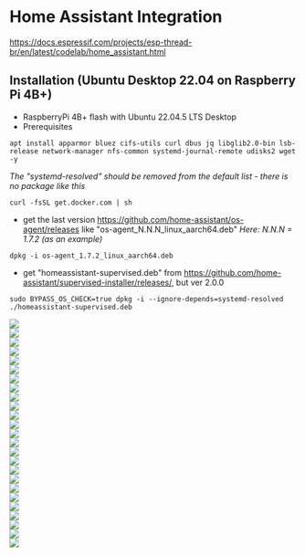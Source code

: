 # Home Assistant Integration
https://docs.espressif.com/projects/esp-thread-br/en/latest/codelab/home_assistant.html  

## Installation (Ubuntu Desktop 22.04 on Raspberry Pi 4B+)
- RaspberryPi 4B+ flash with Ubuntu 22.04.5 LTS Desktop
- Prerequisites
~~~
apt install apparmor bluez cifs-utils curl dbus jq libglib2.0-bin lsb-release network-manager nfs-common systemd-journal-remote udisks2 wget -y
~~~
*The "systemd-resolved" should be removed from the default list - there is no package like this*
~~~
curl -fsSL get.docker.com | sh
~~~
- get the last version https://github.com/home-assistant/os-agent/releases like "os-agent_N.N.N_linux_aarch64.deb"
*Here: N.N.N = 1.7.2 (as an example)*
~~~
dpkg -i os-agent_1.7.2_linux_aarch64.deb
~~~
- get "homeassistant-supervised.deb" from https://github.com/home-assistant/supervised-installer/releases/, but ver 2.0.0
~~~
sudo BYPASS_OS_CHECK=true dpkg -i --ignore-depends=systemd-resolved ./homeassistant-supervised.deb
~~~

![](images/ha/add_matter_device_01.jpg)  
![](images/ha/add_matter_device_02.jpg)  
![](images/ha/add_matter_device_03.jpg)  
![](images/ha/add_matter_device_04.jpg)  
![](images/ha/add_matter_device_05.jpg)  
![](images/ha/add_matter_device_06.jpg)  
![](images/ha/add_matter_device_07.jpg)  
![](images/ha/add_matter_device_08.jpg)  
![](images/ha/add_matter_device_09.jpg)  
![](images/ha/add_matter_device_10.jpg)  
![](images/ha/add_matter_device_11.jpg)  
![](images/ha/add_matter_device_12.jpg)  
![](images/ha/HA-ActiveDatasetTLVs.png)  
![](images/ha/HA_01.png)  
![](images/ha/HA_02.png)  
![](images/ha/HA_03.png)  
![](images/ha/HA_04.png)  
![](images/ha/HA_05.png)  
![](images/ha/HA_06.png)  
![](images/ha/HA_07.png)  
![](images/ha/HA_08.png)  
![](images/ha/HA_666_01.png)  
![](images/ha/HA_666_02.png)  
![](images/ha/HA_666_03.png)  
![](images/ha/HA_666_04.png)  
  